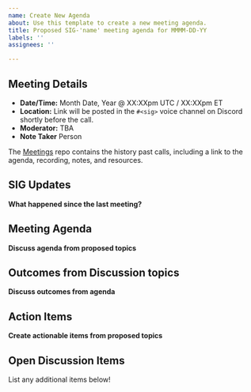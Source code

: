 ```yaml
---
name: Create New Agenda
about: Use this template to create a new meeting agenda.
title: Proposed SIG-'name' meeting agenda for MMMM-DD-YY
labels: ''
assignees: ''

---
```


## Meeting Details

- **Date/Time:** Month Date, Year @ XX:XXpm UTC / XX:XXpm ET
- **Location:** Link will be posted in the `#<sig>` voice channel on Discord shortly before the call.
- **Moderator:** TBA
- **Note Taker** Person

The [<SIG> Meetings](https://github.com/o3de/foundation/tree/master/sigs) repo contains the history past calls, including a link to the agenda, recording, notes, and resources.

## SIG Updates

**What happened since the last meeting?**

## Meeting Agenda

**Discuss agenda from proposed topics**

## Outcomes from Discussion topics

**Discuss outcomes from agenda**

## Action Items

**Create actionable items from proposed topics**

## Open Discussion Items

List any additional items below!
